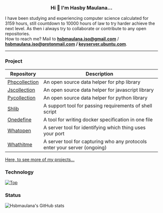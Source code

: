<h3 align="center">Hi 🤑 I'm Hasby Maulana...</h3>
I have been studying and experiencing computer science calculated for 3159 hours, still countdown to 10000 hours of law to try harder achieve the next level. As then i always try to collaborate or contribute to any open repositories.
<br />
How to reach me? Mail to <b><a href="mailto:hsbmaulana.iso@gmail.com">hsbmaulana.iso@gmail.com</a></b> / <b><a href="mailto:hsbmaulana.iso@protonmail.com">hsbmaulana.iso@protonmail.com</a> / <a href="https://keyserver.ubuntu.com/pks/lookup?op=get&search=0x455f81c7972dd89dbba247480438236e6829d2d2">keyserver.ubuntu.com</a></b></li>.

<hr />

### Project

| Repository | Description |
| ----------- | ----------- |
| [Phpcollection](https://github.com/hsbmaulana/phpcollection) | An open source data helper for php library |
| [Jscollection](https://github.com/hsbmaulana/jscollection) | An open source data helper for javascript library |
| [Pycollection](https://github.com/hsbmaulana/pycollection) | An open source data helper for python library |
| [Shlib](https://github.com/hsbmaulana/shlib) | A support tool for passing requirements of shell script |
| [Onedefine](https://github.com/hsbmaulana/onedefine) | A tool for writing docker specification in one file |
| [Whatopen](https://github.com/hsbmaulana/whatopen) | A server tool for identifying which thing uses your port |
| [Whathitme](https://github.com/hsbmaulana/whathitme) | A server tool for capturing who any protocols enter your server (ongoing) |

<a href="https://github.com/tripteki">Here, to see more of my projects...</a>

### Technology

[![Top](https://github-readme-stats.vercel.app/api/top-langs/?username=hsbmaulana&layout=compact&theme=dark)](https://github.com/anuraghazra/github-readme-stats)

### Status

![Hsbmaulana's GitHub stats](https://github-readme-stats.vercel.app/api?username=hsbmaulana&show_icons=true&theme=dark)